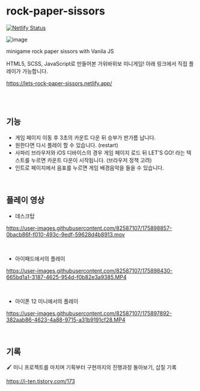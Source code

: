 # rock-paper-sissors

[![Netlify Status](https://api.netlify.com/api/v1/badges/6dc03367-5620-4755-9357-732b01c3a787/deploy-status)](https://app.netlify.com/sites/lets-rock-paper-sissors/deploys)

![image](https://user-images.githubusercontent.com/82587107/193454368-a423bdaf-9745-481d-965d-2894a7daf056.png)

minigame rock paper sissors with Vanila JS

HTML5, SCSS, JavaScript로 만들어본 가위바위보 미니게임! 아래 링크에서 직접 플레이가 가능합니다.

https://lets-rock-paper-sissors.netlify.app/

<br/>
<br/>

## 기능

- 게임 페이지 이동 후 3초의 카운트 다운 뒤 승부가 판가름 납니다.
- 원한다면 다시 플레이 할 수 있습니다. (restart)
- 사파리 브라우저와 iOS 디바이스의 경우 게임 페이지 로드 뒤 LET'S GO! 라는 텍스트를 누르면 카운트 다운이 시작됩니다. (브라우저 정책 고려)
- 인트로 페이지에서 음표를 누르면 게임 배경음악을 들을 수 있습니다.

<br/>

## 플레이 영상

- 데스크탑

https://user-images.githubusercontent.com/82587107/175898857-0bacb86f-f010-493c-9edf-59628d4b8913.mov

<br/>

- 아이패드에서의 플레이

https://user-images.githubusercontent.com/82587107/175898430-665bd1a1-3187-4625-954d-f0b82e3a9385.MP4

<br/>

- 아이폰 12 미니에서의 플레이

https://user-images.githubusercontent.com/82587107/175897892-382aab86-4623-4a88-9715-a31b9191cf28.MP4

<br/>

## 기록

🖌 미니 프로젝트를 마치며 기획부터 구현까지의 진행과정 돌아보기, 삽질 기록

https://i-ten.tistory.com/173
